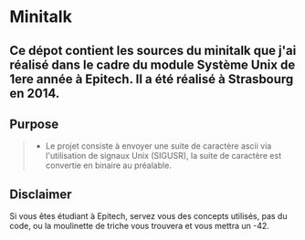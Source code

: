 Minitalk
===================

Ce dépot contient les sources du minitalk que j'ai réalisé dans le cadre du module Système Unix de 1ere année à Epitech. Il a été réalisé à Strasbourg en 2014.
----------

Purpose
-------------

> - Le projet consiste à envoyer une suite de caractère ascii via l'utilisation de signaux Unix (SIGUSR), la suite de caractère est convertie en binaire au préalable.


Disclaimer
-------------

Si vous êtes étudiant à Epitech, servez vous des concepts utilisés, pas du code, ou la moulinette de triche vous trouvera et vous mettra un -42.